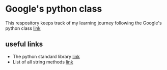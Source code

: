 # Google's python class 
This respository keeps track of my learning journey following the Google's python class [link](https://developers.google.com/edu/python)

## useful links
- The python standard library [link](https://docs.python.org/3/library/)
- List of all string methods [link](https://docs.python.org/3/library/stdtypes.html#string-methods)
